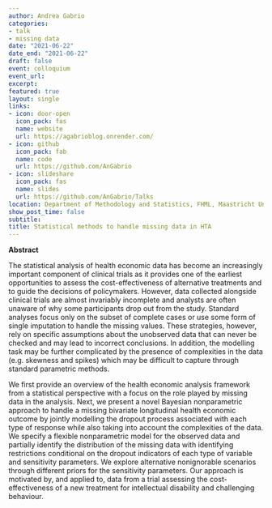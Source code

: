 ```yaml
---
author: Andrea Gabrio
categories:
- talk
- missing data
date: "2021-06-22"
date_end: "2021-06-22"
draft: false
event: colloquium
event_url: 
excerpt: 
featured: true
layout: single
links:
- icon: door-open
  icon_pack: fas
  name: website
  url: https://agabrioblog.onrender.com/
- icon: github
  icon_pack: fab
  name: code
  url: https://github.com/AnGabrio
- icon: slideshare
  icon_pack: fas
  name: slides
  url: https://github.com/AnGabrio/Talks
location: Department of Methodology and Statistics, FHML, Maastricht University, Maastricht, The Netherlands
show_post_time: false
subtitle: 
title: Statistical methods to handle missing data in HTA
---
```


**Abstract**

The statistical analysis of health economic data has become an increasingly important component of clinical trials as
 it provides one of the earliest opportunities to assess the cost-effectiveness of alternative treatments and to guide 
the decisions of policymakers. However, data collected alongside clinical trials are almost invariably incomplete and 
analysts are often unaware of why some participants drop out from the study. Standard analyses focus only on the subset of 
complete cases or use some form of single imputation to handle the missing values. These strategies, however, rely on 
specific assumptions about the unobserved data that can never be checked and may lead to incorrect conclusions. In addition,
the modelling task may be further complicated by the presence of complexities in the data (e.g. skewness and spikes) which
may be difficult to capture through standard parametric methods. 

We first provide an overview of the health economic analysis framework from a statistical perspective with a focus on 
the role played by missing data in the analysis. Next, we present a novel Bayesian nonparametric approach to handle 
a missing bivariate longitudinal health economic outcome by jointly modelling the dropout process associated with each 
type of response while also taking into account the complexities of the data. We specify a flexible nonparametric model for 
the observed data and partially identify the distribution of the missing data with identifying restrictions conditional on 
the dropout indicators of each type of variable and sensitivity parameters. We explore alternative nonignorable scenarios 
through different priors for the sensitivity parameters. Our approach is motivated by, and applied to, data from a trial 
assessing the cost-effectiveness of a new treatment for intellectual disability and challenging behaviour.
